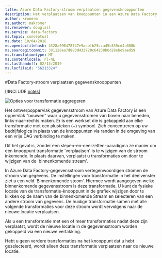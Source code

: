 ```yaml
---
title: Azure Data Factory-stroom verplaatsen gegevensknooppunten
description: Het verplaatsen van knooppunten in een Azure Data Factory gegevensstroom-Diagram
author: kromerm
ms.author: makromer
ms.reviewer: douglasl
ms.service: data-factory
ms.topic: conceptual
ms.date: 10/04/2018
ms.openlocfilehash: 4328a090478747e9acbfb25cca45b330cd4a300b
ms.sourcegitcommit: 301128ea7d883d432720c64238b0d28ebe9aed59
ms.translationtype: MT
ms.contentlocale: nl-NL
ms.lasthandoff: 02/13/2019
ms.locfileid: "56213324"
---
```

#<a name="data-factory-data-flow-move-nodes"></a>Data Factory-stroom verplaatsen gegevensknooppunten

[!INCLUDE [notes](../../includes/data-factory-data-flow-preview.md)]

![Opties voor transformatie aggregeren](media/data-flow/agghead.png "aggregator koptekst")

Het ontwerpoppervlak gegevensstroom van Azure Data Factory is een oppervlak "bouwen" waar u gegevensstromen van boven naar beneden, links-naar-rechts maken. Er is een werkset die is gekoppeld aan elke transformatie met een plusteken (+) symbool. Zich concentreren op uw bedrijfslogica in plaats van de knooppunten via randen in de omgeving van een vrije DAG verbinding te maken.

Dit het geval is, zonder een slepen-en-neerzetten-paradigma ze manier om een knooppunt transformatie 'verplaatsen' is te wijzigen van de stroom inkomende. In plaats daarvan, verplaatst u transformaties om door te wijzigen van de 'binnenkomende stream'.

In Azure Data Factory-gegevensstroom vertegenwoordigen stromen de stroom van gegevens. De instellingen voor transformatie in het deelvenster ziet u een veld 'Binnenkomende stoom'. Hiermee wordt aangegeven welke binnenkomende gegevensstroom is deze transformatie. U kunt de fysieke locatie van de transformatie-knooppunt in de grafiek wijzigen door te klikken op de naam van de binnenkomende Stream en selecteren van een andere stroom van gegevens. De huidige transformatie samen met alle volgende transformaties voor deze stroom wordt vervolgens naar de nieuwe locatie verplaatsen.

Als u een transformatie met een of meer transformaties nadat deze zijn verplaatst, wordt de nieuwe locatie in de gegevensstroom worden gekoppeld via een nieuwe vertakking.

Hebt u geen verdere transformaties na het knooppunt dat u hebt geselecteerd, wordt alleen deze transformatie verplaatsen naar de nieuwe locatie.
